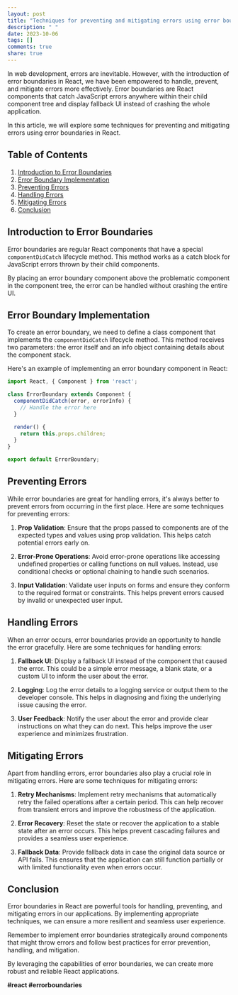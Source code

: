 ```yaml
---
layout: post
title: "Techniques for preventing and mitigating errors using error boundaries in React"
description: " "
date: 2023-10-06
tags: []
comments: true
share: true
---
```


In web development, errors are inevitable. However, with the introduction of error boundaries in React, we have been empowered to handle, prevent, and mitigate errors more effectively. Error boundaries are React components that catch JavaScript errors anywhere within their child component tree and display fallback UI instead of crashing the whole application.

In this article, we will explore some techniques for preventing and mitigating errors using error boundaries in React.

## Table of Contents
1. [Introduction to Error Boundaries](#introduction-to-error-boundaries)
2. [Error Boundary Implementation](#error-boundary-implementation)
3. [Preventing Errors](#preventing-errors)
4. [Handling Errors](#handling-errors)
5. [Mitigating Errors](#mitigating-errors)
6. [Conclusion](#conclusion)

## Introduction to Error Boundaries

Error boundaries are regular React components that have a special `componentDidCatch` lifecycle method. This method works as a catch block for JavaScript errors thrown by their child components.

By placing an error boundary component above the problematic component in the component tree, the error can be handled without crashing the entire UI.

## Error Boundary Implementation

To create an error boundary, we need to define a class component that implements the `componentDidCatch` lifecycle method. This method receives two parameters: the error itself and an info object containing details about the component stack.

Here's an example of implementing an error boundary component in React:

```javascript
import React, { Component } from 'react';

class ErrorBoundary extends Component {
  componentDidCatch(error, errorInfo) {
    // Handle the error here
  }

  render() {
    return this.props.children;
  }
}

export default ErrorBoundary;
```

## Preventing Errors

While error boundaries are great for handling errors, it's always better to prevent errors from occurring in the first place. Here are some techniques for preventing errors:

1. **Prop Validation**: Ensure that the props passed to components are of the expected types and values using prop validation. This helps catch potential errors early on.

2. **Error-Prone Operations**: Avoid error-prone operations like accessing undefined properties or calling functions on null values. Instead, use conditional checks or optional chaining to handle such scenarios.

3. **Input Validation**: Validate user inputs on forms and ensure they conform to the required format or constraints. This helps prevent errors caused by invalid or unexpected user input.

## Handling Errors

When an error occurs, error boundaries provide an opportunity to handle the error gracefully. Here are some techniques for handling errors:

1. **Fallback UI**: Display a fallback UI instead of the component that caused the error. This could be a simple error message, a blank state, or a custom UI to inform the user about the error.

2. **Logging**: Log the error details to a logging service or output them to the developer console. This helps in diagnosing and fixing the underlying issue causing the error.

3. **User Feedback**: Notify the user about the error and provide clear instructions on what they can do next. This helps improve the user experience and minimizes frustration.

## Mitigating Errors

Apart from handling errors, error boundaries also play a crucial role in mitigating errors. Here are some techniques for mitigating errors:

1. **Retry Mechanisms**: Implement retry mechanisms that automatically retry the failed operations after a certain period. This can help recover from transient errors and improve the robustness of the application.

2. **Error Recovery**: Reset the state or recover the application to a stable state after an error occurs. This helps prevent cascading failures and provides a seamless user experience.

3. **Fallback Data**: Provide fallback data in case the original data source or API fails. This ensures that the application can still function partially or with limited functionality even when errors occur.

## Conclusion

Error boundaries in React are powerful tools for handling, preventing, and mitigating errors in our applications. By implementing appropriate techniques, we can ensure a more resilient and seamless user experience.

Remember to implement error boundaries strategically around components that might throw errors and follow best practices for error prevention, handling, and mitigation.

By leveraging the capabilities of error boundaries, we can create more robust and reliable React applications.

**#react #errorboundaries**